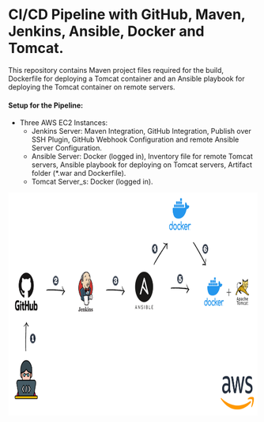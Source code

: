 # CI/CD Pipeline with GitHub, Maven, Jenkins, Ansible, Docker and Tomcat.

This repository contains Maven project files required for the build, Dockerfile for deploying a Tomcat container and an Ansible playbook for deploying the Tomcat container on remote servers.

#### Setup for the Pipeline:
- Three AWS EC2 Instances:
  - Jenkins Server: Maven Integration, GitHub Integration, Publish over SSH Plugin, GitHub Webhook Configuration and remote Ansible Server Configuration.
  - Ansible Server: Docker (logged in), Inventory file for remote Tomcat servers, Ansible playbook for deploying on Tomcat servers, Artifact folder (*.war and Dockerfile).
  - Tomcat Server_s: Docker (logged in).

<p align="center">
<img src="https://github.com/bschouhan1029/bschouhan1029/blob/main/ci-cd.png?raw=true"  width="900" height="450">
</p>

